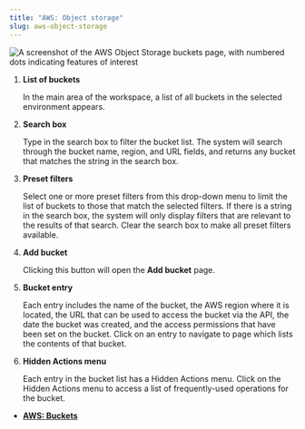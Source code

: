 ```yaml
---
title: "AWS: Object storage"
slug: aws-object-storage
---
```



![A screenshot of the AWS Object Storage buckets page, with numbered dots indicating features of interest](aws-objectstorage-bucketlist-numdots-en.png)

1.  **List of buckets**

    In the main area of the workspace, a list of all buckets in the selected environment appears.

2.  **Search box**

    Type in the search box to filter the bucket list. The system will search through the bucket name, region, and URL fields, and returns any bucket that matches the string in the search box.

3.  **Preset filters**

    Select one or more preset filters from this drop-down menu to limit the list of buckets to those that match the selected filters. If there is a string in the search box, the system will only display filters that are relevant to the results of that search. Clear the search box to make all preset filters available.

4.  **Add bucket**

    Clicking this button will open the **Add bucket** page.

5.  **Bucket entry**

    Each entry includes the name of the bucket, the AWS region where it is located, the URL that can be used to access the bucket via the API, the date the bucket was created, and the access permissions that have been set on the bucket. Click on an entry to navigate to page which lists the contents of that bucket.

6.  **Hidden Actions menu**

    Each entry in the bucket list has a Hidden Actions menu. Click on the Hidden Actions menu to access a list of frequently-used operations for the bucket.


-   **[AWS: Buckets](aws-buckets.md)**  



